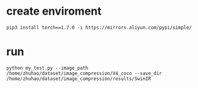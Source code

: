 # create enviroment
    pip3 install torch==1.7.0 -i https://mirrors.aliyun.com/pypi/simple/

# run
    python my_test.py --image_path /home/zhuhao/dataset/image_compression/X4_coco --save_dir /home/zhuhao/dataset/image_compression/results/SwinIR